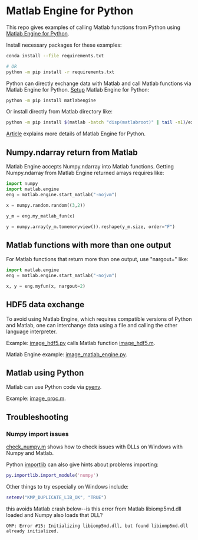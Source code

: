 # Matlab Engine for Python

This repo gives examples of calling Matlab functions from Python using
[Matlab Engine for Python](https://www.mathworks.com/help/matlab/apiref/matlab.engine.matlabengine.html).

Install necessary packages for these examples:

```sh
conda install --file requirements.txt

# OR
python -m pip install -r requirements.txt
```

Python can directly exchange data with Matlab and call Matlab functions via Matlab Engine for Python.
[Setup](https://www.mathworks.com/help/matlab/matlab_external/install-the-matlab-engine-for-python.html)
Matlab Engine for Python:

```sh
python -m pip install matlabengine
```

Or install directly from Matlab directory like:

```sh
python -m pip install $(matlab -batch "disp(matlabroot)" | tail -n1)/extern/engines/python/
```

[Article](https://www.scivision.dev/matlab-engine-python-install/)
explains more details of Matlab Engine for Python.

## Numpy.ndarray return from Matlab

Matlab Engine accepts Numpy.ndarray into Matlab functions.
Getting Numpy.ndarray from Matlab Engine returned arrays requires like:

```python
import numpy
import matlab.engine
eng = matlab.engine.start_matlab("-nojvm")

x = numpy.random.random((3,2))

y_m = eng.my_matlab_fun(x)

y = numpy.array(y_m.tomemoryview()).reshape(y_m.size, order="F")
```

## Matlab functions with more than one output

For Matlab functions that return more than one output, use "nargout=" like:

```python
import matlab.engine
eng = matlab.engine.start_matlab("-nojvm")

x, y = eng.myfun(x, nargout=2)
```

## HDF5 data exchange

To avoid using Matlab Engine, which requires compatible versions of Python and Matlab,
one can interchange data using a file and calling the other language interpreter.

Example: [image_hdf5.py](./image_hdf5.py) calls Matlab function [image_hdf5.m](./image_hdf5.m).

Matlab Engine example: [image_matlab_engine.py](./image_matlab_engine.py).

## Matlab using Python

Matlab can use Python code via
[pyenv](https://www.mathworks.com/help/matlab/ref/pyenv.html).

Example: [image_proc.m](./image_proc.m).

## Troubleshooting

### Numpy import issues

[check_numpy.m](./check_numpy.m)
shows how to check issues with DLLs on Windows with Numpy and Matlab.

Python
[importlib](https://docs.python.org/3/library/importlib.html)
can also give hints about problems importing:

```matlab
py.importlib.import_module('numpy')
```

Other things to try especially on Windows include:

```matlab
setenv("KMP_DUPLICATE_LIB_OK", "TRUE")
```

this avoids Matlab crash below--is this error from Matlab libiomp5md.dll loaded and Numpy also loads that DLL?

```
OMP: Error #15: Initializing libiomp5md.dll, but found libiomp5md.dll already initialized.
```
